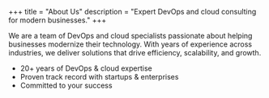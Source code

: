 +++
title = "About Us"
description = "Expert DevOps and cloud consulting for modern businesses."
+++

We are a team of DevOps and cloud specialists passionate about helping businesses modernize their technology. With years of experience across industries, we deliver solutions that drive efficiency, scalability, and growth.

* 20+ years of DevOps & cloud expertise
* Proven track record with startups & enterprises
* Committed to your success
